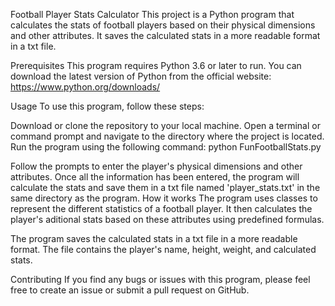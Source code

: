 Football Player Stats Calculator
This project is a Python program that calculates the stats of football players based on their physical dimensions and other attributes. It saves the calculated stats in a more readable format in a txt file.

Prerequisites
This program requires Python 3.6 or later to run. You can download the latest version of Python from the official website: https://www.python.org/downloads/

Usage
To use this program, follow these steps:

Download or clone the repository to your local machine.
Open a terminal or command prompt and navigate to the directory where the project is located.
Run the program using the following command:
python FunFootballStats.py

Follow the prompts to enter the player's physical dimensions and other attributes.
Once all the information has been entered, the program will calculate the stats and save them in a txt file named 'player_stats.txt' in the same directory as the program.
How it works
The program uses classes to represent the different statistics of a football player. It then calculates the player's aditional stats based on these attributes using predefined formulas.

The program saves the calculated stats in a txt file in a more readable format. The file contains the player's name, height, weight, and calculated stats.

Contributing
If you find any bugs or issues with this program, please feel free to create an issue or submit a pull request on GitHub.
